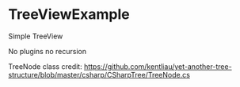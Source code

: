 # TreeViewExample
Simple TreeView  

No plugins no recursion

TreeNode class credit: https://github.com/kentliau/yet-another-tree-structure/blob/master/csharp/CSharpTree/TreeNode.cs
